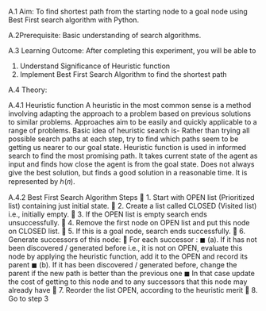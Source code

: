 A.1 Aim: 
To find shortest path from the starting node to a goal node using Best First search algorithm with Python.

A.2Prerequisite: Basic understanding of search algorithms.

A.3 Learning Outcome:
After completing this experiment, you will be able to
1. Understand Significance of Heuristic function
2. Implement Best First Search Algorithm to find the shortest path

A.4 Theory:

A.4.1 Heuristic function
A heuristic in the most common sense is a method involving adapting the approach to a 
problem based on previous solutions to similar problems. Approaches aim to be easily and 
quickly applicable to a range of problems.
Basic idea of heuristic search is- Rather than trying all possible search paths at each step, try 
to find which paths seem to be getting us nearer to our goal state.
Heuristic function is used in informed search to find the most promising path. It takes current 
state of the agent as input and finds how close the agent is from the goal state. Does not always 
give the best solution, but finds a good solution in a reasonable time. It is represented by ℎ(𝑛).


A.4.2 Best First Search Algorithm
Steps
 1. Start with OPEN list (Prioritized list) containing just initial state.
 2. Create a list called CLOSED (Visited list) i.e., initially empty. 
 3. If the OPEN list is empty search ends unsuccessfully. 
 4. Remove the first node on OPEN list and put this node on CLOSED list. 
 5. If this is a goal node, search ends successfully. 
 6. Generate successors of this node: 
 For each successor :
◼ (a). If it has not been discovered / generated before i.e., it is not on OPEN, 
evaluate this node by applying the heuristic function, add it to the OPEN 
and record its parent
◼ (b). If it has been discovered / generated before, change the parent if the 
new path is better than the previous one
◼ In that case update the cost of getting to this node and to any successors 
that this node may already have
 7. Reorder the list OPEN, according to the heuristic merit
 8. Go to step 3

